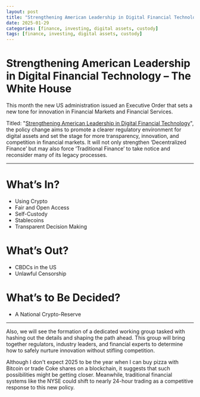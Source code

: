 ```yaml
---
layout: post
title: "Strengthening American Leadership in Digital Financial Technology"
date: 2025-01-29
categories: [finance, investing, digital assets, custody]
tags: [finance, investing, digital assets, custody]
---
```


# Strengthening American Leadership in Digital Financial Technology – The White House

This month the new US administration issued an Executive Order that sets a new tone for innovation in Financial Markets and Financial Services. 

Titled: "[Strengthening American Leadership in Digital Financial Technology](https://www.whitehouse.gov/presidential-actions/2025/01/strengthening-american-leadership-in-digital-financial-technology/)", the policy change aims to promote a clearer regulatory environment for digital assets and set the stage for more transparency, innovation, and competition in financial markets. It will not only strengthen ‘Decentralized Finance’ but may also force ‘Traditional Finance’ to take notice and reconsider many of its legacy processes. 

---

# What’s In?
- Using Crypto
- Fair and Open Access
- Self-Custody
- Stablecoins
- Transparent Decision Making

# What’s Out?
- CBDCs in the US
- Unlawful Censorship

# What’s to Be Decided?
- A National Crypto-Reserve

---

Also, we will see the formation of a dedicated working group tasked with hashing out the details and shaping the path ahead. This group will bring together regulators, industry leaders, and financial experts to determine how to safely nurture innovation without stifling competition.

Although I don't expect 2025 to be the year when I can buy pizza with Bitcoin or trade Coke shares on a blockchain, it suggests that such possibilities might be getting closer. Meanwhile, traditional financial systems like the NYSE could shift to nearly 24-hour trading as a competitive response to this new policy.

